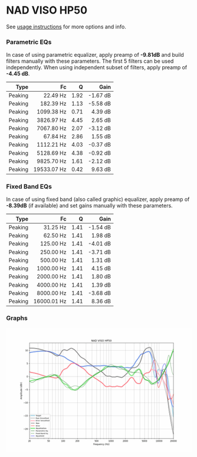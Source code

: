 # NAD VISO HP50
See [usage instructions](https://github.com/jaakkopasanen/AutoEq#usage) for more options and info.

### Parametric EQs
In case of using parametric equalizer, apply preamp of **-9.81dB** and build filters manually
with these parameters. The first 5 filters can be used independently.
When using independent subset of filters, apply preamp of **-4.45 dB**.

| Type    | Fc          |    Q | Gain     |
|--------:|------------:|-----:|---------:|
| Peaking | 22.49 Hz    | 1.92 | -1.67 dB |
| Peaking | 182.39 Hz   | 1.13 | -5.58 dB |
| Peaking | 1099.38 Hz  | 0.71 | 4.39 dB  |
| Peaking | 3826.97 Hz  | 4.45 | 2.65 dB  |
| Peaking | 7067.80 Hz  | 2.07 | -3.12 dB |
| Peaking | 67.84 Hz    | 2.86 | 1.55 dB  |
| Peaking | 1112.21 Hz  | 4.03 | -0.37 dB |
| Peaking | 5128.69 Hz  | 4.38 | -0.92 dB |
| Peaking | 9825.70 Hz  | 1.61 | -2.12 dB |
| Peaking | 19533.07 Hz | 0.42 | 9.63 dB  |

### Fixed Band EQs
In case of using fixed band (also called graphic) equalizer, apply preamp of **-8.39dB**
(if available) and set gains manually with these parameters.

| Type    | Fc          |    Q | Gain     |
|--------:|------------:|-----:|---------:|
| Peaking | 31.25 Hz    | 1.41 | -1.54 dB |
| Peaking | 62.50 Hz    | 1.41 | 1.98 dB  |
| Peaking | 125.00 Hz   | 1.41 | -4.01 dB |
| Peaking | 250.00 Hz   | 1.41 | -3.71 dB |
| Peaking | 500.00 Hz   | 1.41 | 1.31 dB  |
| Peaking | 1000.00 Hz  | 1.41 | 4.15 dB  |
| Peaking | 2000.00 Hz  | 1.41 | 1.80 dB  |
| Peaking | 4000.00 Hz  | 1.41 | 1.39 dB  |
| Peaking | 8000.00 Hz  | 1.41 | -3.68 dB |
| Peaking | 16000.01 Hz | 1.41 | 8.36 dB  |

### Graphs
![](./NAD%20VISO%20HP50.png)